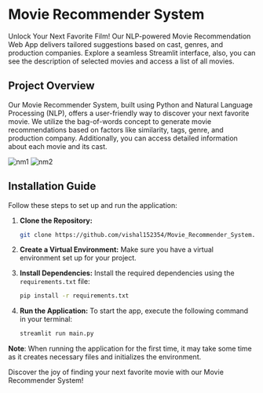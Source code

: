 


# Movie Recommender System

Unlock Your Next Favorite Film! Our NLP-powered Movie Recommendation Web App delivers tailored suggestions based on cast, genres, and production companies. Explore a seamless Streamlit interface, also, you can see the description of selected movies and access a list of all movies.

## Project Overview

Our Movie Recommender System, built using Python and Natural Language Processing (NLP), offers a user-friendly way to discover your next favorite movie. We utilize the bag-of-words concept to generate movie recommendations based on factors like similarity, tags, genre, and production company. Additionally, you can access detailed information about each movie and its cast.

![nm1](https://github.com/user-attachments/assets/da2a68ac-8799-4033-a27e-68043e5684af)
![nm2](https://github.com/user-attachments/assets/7b52756d-c48f-4c3a-a3af-22074cec18db)




## Installation Guide

Follow these steps to set up and run the application:

1. **Clone the Repository:** 
    ```bash
    git clone https://github.com/vishal152354/Movie_Recommender_System.git
    ```

2. **Create a Virtual Environment:** 
   Make sure you have a virtual environment set up for your project.

3. **Install Dependencies:**
   Install the required dependencies using the `requirements.txt` file:
   ```bash
   pip install -r requirements.txt
   ```

4. **Run the Application:**
   To start the app, execute the following command in your terminal:
   ```bash
   streamlit run main.py
   ```

**Note**: When running the application for the first time, it may take some time as it creates necessary files and initializes the environment.

Discover the joy of finding your next favorite movie with our Movie Recommender System!

